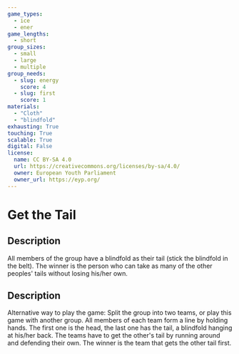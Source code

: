 ```yaml
---
game_types:
  - ice
  - ener
game_lengths:
  - short
group_sizes:
  - small
  - large
  - multiple
group_needs:
  - slug: energy
    score: 4
  - slug: first
    score: 1
materials:
  - "Cloth"
  - "blindfold"
exhausting: True
touching: True
scalable: True
digital: False
license:
  name: CC BY-SA 4.0
  url: https://creativecommons.org/licenses/by-sa/4.0/
  owner: European Youth Parliament
  owner_url: https://eyp.org/
---
```

# Get the Tail

## Description
All members of the group have a blindfold as their tail (stick the blindfold in the belt). The winner is the person who can take as many of the other peoples' tails without losing his/her own.

## Description
Alternative way to play the game:
Split the group into two teams, or play this game with another group. All members of each team form a line by holding hands. The first one is the head, the last one has the tail, a blindfold hanging at his/her back. The teams have to get the other's tail by running around and defending their own. The winner is the team that gets the other tail first.
